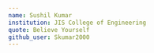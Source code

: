 ```yaml
---
name: Sushil Kumar
institution: JIS College of Engineering
quote: Believe Yourself
github_user: Skumar2000
---
```


